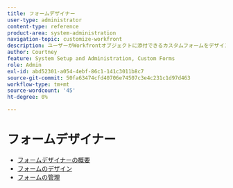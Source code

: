 ```yaml
---
title: フォームデザイナー
user-type: administrator
content-type: reference
product-area: system-administration
navigation-topic: customize-workfront
description: ユーザーがWorkfrontオブジェクトに添付できるカスタムフォームをデザインできます。 オブジェクトの操作を行うユーザーは、カスタムフォームに入力して、オブジェクトに関する情報を入力できます。
author: Courtney
feature: System Setup and Administration, Custom Forms
role: Admin
exl-id: abd52301-a054-4ebf-86c1-141c3011b8c7
source-git-commit: 50fa63474cfd40706e74507c3e4c231c1d97d463
workflow-type: tm+mt
source-wordcount: '45'
ht-degree: 0%

---
```


# フォームデザイナー

* [フォームデザイナーの概要](/help/quicksilver/administration-and-setup/customize-workfront/create-manage-custom-forms/form-designer/form-designer-overview.md)
* [フォームのデザイン](/help/quicksilver/administration-and-setup/customize-workfront/create-manage-custom-forms/form-designer/design-a-form/design-a-form-toc.md)
* [フォームの管理](/help/quicksilver/administration-and-setup/customize-workfront/create-manage-custom-forms/form-designer/manage-a-form/manage-a-form-toc.md)
